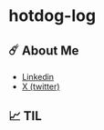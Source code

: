 # hotdog-log

## ☄️ About Me
- [Linkedin](https://www.linkedin.com/in/hakjae)
- [X (twitter)](https://x.com/helloHakjae)

## 📈 TIL